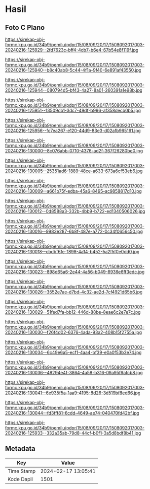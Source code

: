 # Hasil

## Foto C Plano

https://sirekap-obj-formc.kpu.go.id/34b9/pemilu/pdpr/15/08/09/20/17/1508092017003-20240216-125929--2fd7623c-bff4-4db7-b6e4-67b54e8f119f.jpg

https://sirekap-obj-formc.kpu.go.id/34b9/pemilu/pdpr/15/08/09/20/17/1508092017003-20240216-125940--b8c40ab8-5c44-4f1a-9f40-6e891af43550.jpg

https://sirekap-obj-formc.kpu.go.id/34b9/pemilu/pdpr/15/08/09/20/17/1508092017003-20240216-125944--080794d5-bf43-4a27-8a01-260391a1e98b.jpg

https://sirekap-obj-formc.kpu.go.id/34b9/pemilu/pdpr/15/08/09/20/17/1508092017003-20240216-125951--13509cb1-3dc7-49df-b996-af358decb0b5.jpg

https://sirekap-obj-formc.kpu.go.id/34b9/pemilu/pdpr/15/08/09/20/17/1508092017003-20240216-125956--fc7ea267-e120-44d9-83e3-d02afb965161.jpg

https://sirekap-obj-formc.kpu.go.id/34b9/pemilu/pdpr/15/08/09/20/17/1508092017003-20240216-130000--8c076abb-0710-4376-ad2f-367f26280be0.jpg

https://sirekap-obj-formc.kpu.go.id/34b9/pemilu/pdpr/15/08/09/20/17/1508092017003-20240216-130005--25351ad6-1889-48ce-a633-673a6cf53eb6.jpg

https://sirekap-obj-formc.kpu.go.id/34b9/pemilu/pdpr/15/08/09/20/17/1508092017003-20240216-130009--a661b75f-edba-45a6-8495-ac9858817d10.jpg

https://sirekap-obj-formc.kpu.go.id/34b9/pemilu/pdpr/15/08/09/20/17/1508092017003-20240216-130012--0d8588a3-332b-4bb9-b722-ed1340506026.jpg

https://sirekap-obj-formc.kpu.go.id/34b9/pemilu/pdpr/15/08/09/20/17/1508092017003-20240216-130016--9983e287-6b8f-487e-a772-0c34f0656c50.jpg

https://sirekap-obj-formc.kpu.go.id/34b9/pemilu/pdpr/15/08/09/20/17/1508092017003-20240216-130018--cbdbf6fe-1898-4a14-b452-5a2f5f0e0dd0.jpg

https://sirekap-obj-formc.kpu.go.id/34b9/pemilu/pdpr/15/08/09/20/17/1508092017003-20240216-130023--898d65a6-2e44-4a56-b049-8936e6ff3edc.jpg

https://sirekap-obj-formc.kpu.go.id/34b9/pemilu/pdpr/15/08/09/20/17/1508092017003-20240216-130026--3552e7ae-d7bd-4c32-ae2d-7cf4921d65b6.jpg

https://sirekap-obj-formc.kpu.go.id/34b9/pemilu/pdpr/15/08/09/20/17/1508092017003-20240216-130029--51fed7fa-bb12-446d-88be-8eae6c2e7e7c.jpg

https://sirekap-obj-formc.kpu.go.id/34b9/pemilu/pdpr/15/08/09/20/17/1508092017003-20240216-130030--f26f4d02-6376-4ada-93a2-408b15f2755a.jpg

https://sirekap-obj-formc.kpu.go.id/34b9/pemilu/pdpr/15/08/09/20/17/1508092017003-20240216-130034--6c49e6a5-ecf1-4aa4-bf39-e0a0f53b3e74.jpg

https://sirekap-obj-formc.kpu.go.id/34b9/pemilu/pdpr/15/08/09/20/17/1508092017003-20240216-130036--48294e4f-3864-4a58-b316-09a95f9afcb8.jpg

https://sirekap-obj-formc.kpu.go.id/34b9/pemilu/pdpr/15/08/09/20/17/1508092017003-20240216-130041--6e935f5a-1aa9-4195-8d26-3d519bf8ed66.jpg

https://sirekap-obj-formc.kpu.go.id/34b9/pemilu/pdpr/15/08/09/20/17/1508092017003-20240216-130044--fd3fff81-6cdd-4649-ae74-040470fd42bf.jpg

https://sirekap-obj-formc.kpu.go.id/34b9/pemilu/pdpr/15/08/09/20/17/1508092017003-20240216-125933--332a35ab-79d8-44cf-b0f1-3a5d8bdf8b41.jpg


## Metadata

| Key        | Value               |
| ---------- | ------------------- |
| Time Stamp | 2024-02-17 13:05:41 |
| Kode Dapil | 1501                |



